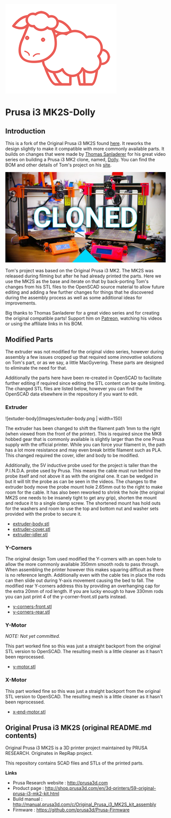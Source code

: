 ![Dolly](Images/Dolly.png)

# Prusa i3 MK2S-Dolly

## Introduction

This is a fork of the Original Prusa i3 MK2S found [here](https://github.com/prusa3d/Original-Prusa-i3/tree/MK2S). It reworks the design slightly to make it compatible with more commonly available parts. It builds on changes that were made by [Thomas Sanladerer](https://www.youtube.com/channel/UCb8Rde3uRL1ohROUVg46h1A) for his great video series on building a Prusa i3 MK2 clone, named, [Dolly](https://en.wikipedia.org/wiki/Dolly_%28sheep%29). You can find the BOM and other details of Tom's project on his [site](toms3d.org/dolly/).

[![Cloned](Images/Video.jpg)](https://www.youtube.com/playlist?list=PLDJMid0lOOYkdh8jCqIw7AFIHQiuKbSKZ)

Tom's project was based on the Original Prusa i3 MK2. The MK2S was released during filming but after he had already printed the parts. Here we use the MK2S as the base and iterate on that by back-porting Tom's changes from his STL files to the OpenSCAD source material to allow future editing and adding a few further changes for things that he discovered during the assembly process as well as some additional ideas for improvements.

Big thanks to Thomas Sanladerer for a great video series and for creating the original compatible parts! Support him on [Patreon](https://www.patreon.com/toms3dp), watching his videos or using the affiliate links in his BOM.

## Modified Parts

The extruder was not modified for the original video series, however during assembly a few issues cropped up that required some _innovative_ solutions on Tom's part, or as we say, a little MacGyvering. These parts are designed to eliminate the need for that.

Additionally the parts here have been re-created in OpenSCAD to facilitate further editing if required since editing the STL content can be quite limiting. The changed STL files are listed below, however you can find the OpenSCAD data elsewhere in the repository if you want to edit.

### Extruder

![extuder-body](Images/extuder-body.png | width=150)

The extruder has been changed to shift the filament path 1mm to the right (when viewed from the front of the printer). This is required since the MK8 hobbed gear that is commonly available is slightly larger than the one Prusa supply with the official printer. While you can force your filament in, the path has a lot more resistance and may even break brittle filament such as PLA. This changed required the cover, idler and body to be modified.

Additionally, the 5V inductive probe used for the project is taller than the P.I.N.D.A. probe used by Prusa. This means the cable must run behind the probe itself and not above it as with the original one. It can be wedged in but it will tilt the probe as can be seen in the videos. The changes to the extruder body move the probe mount hole 2.65mm out to the right to make room for the cable. It has also been reworked to shrink the hole (the original MK2S one needs to be insanely tight to get any grip), shorten the mount and reduce it to a single clamp screw. The shortened mount has hold outs for the washers and room to use the top and bottom nut and washer sets provided with the probe to secure it.

* [extruder-body.stl](Printed-Parts/stl/extruder-body.stl)
* [extruder-cover.stl](Printed-Parts/stl/extruder-cover.stl)
* [extruder-idler.stl](Printed-Parts/stl/extruder-idler.stl)

### Y-Corners

The original design Tom used modified the Y-corners with an open hole to allow the more commonly available 350mm smooth rods to pass through. When assembling the printer however this makes squaring difficult as there is no reference length. Additionally even with the cable ties in place the rods can then slide out during Y-axis movement causing the bed to fall. The modified rear Y-corners address this by providing an overhanging cap for the extra 20mm of rod length. If you are lucky enough to have 330mm rods you can just print 4 of the y-corner-front.stl parts instead.

* [y-corners-front.stl](Printed-Parts/stl/y-corners-front.stl)
* [y-corners-rear.stl](Printed-Parts/stl/y-corners-rear.stl)

### Y-Motor

_NOTE: Not yet committed._

This part worked fine so this was just a straight backport from the original STL version to OpenSCAD. The resulting mesh is a little cleaner as it hasn't been reprocessed.

* [y-motor.stl](Printed-Parts/stl/y-motor.stl)

### X-Motor

This part worked fine so this was just a straight backport from the original STL version to OpenSCAD. The resulting mesh is a little cleaner as it hasn't been reprocessed.

* [x-end-motor.stl](Printed-Parts/stl/x-end-motor.stl)

## Original Prusa i3 MK2S (original README.md contents)

Original Prusa i3 MK2S is a 3D printer project maintained by PRUSA RESEARCH.
Originates in RepRap project.

This repository contains SCAD files and STLs of the printed parts.

**Links**

 * Prusa Research website : http://prusa3d.com
 * Product page : http://shop.prusa3d.com/en/3d-printers/59-original-prusa-i3-mk2-kit.html
 * Build manual : http://manual.prusa3d.com/c/Original_Prusa_i3_MK2S_kit_assembly
 * Firmware : https://github.com/prusa3d/Prusa-Firmware
